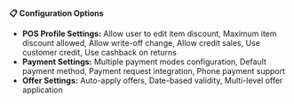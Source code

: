 **📋 Configuration Options**

- **POS Profile Settings:** Allow user to edit item discount, Maximum item discount allowed, Allow write-off change, Allow credit sales, Use customer credit, Use cashback on returns
- **Payment Settings:** Multiple payment modes configuration, Default payment method, Payment request integration, Phone payment support
- **Offer Settings:** Auto-apply offers, Date-based validity, Multi-level offer application
